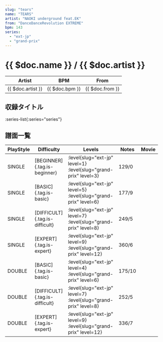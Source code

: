 ```yaml
---
slug: "tears"
name: "TEARS"
artist: "NAOKI underground feat.EK"
from: "DanceDanceRevolution EXTREME"
bpm: 143
series:
  - "ext-jp"
  - "grand-prix"
---
```


# {{ $doc.name }} / {{ $doc.artist }}

|Artist|BPM|From|
|------|---|----|
|{{ $doc.artist }}|{{ $doc.bpm }}|{{ $doc.from }}|

## 収録タイトル

:series-list{:series="series"}

## 譜面一覧

|PlayStyle|Difficulty|Levels|Notes|Movie|
|---------|----------|------|-----|-----|
|SINGLE|[BEGINNER]{.tag.is-beginner}|<div class="field is-grouped is-grouped-multiline"> :level{slug="ext-jp" level=1} :level{slug="grand-prix" level=3}</div>|129/0||
|SINGLE|[BASIC]{.tag.is-basic}|<div class="field is-grouped is-grouped-multiline"> :level{slug="ext-jp" level=5} :level{slug="grand-prix" level=6}</div>|177/9||
|SINGLE|[DIFFICULT]{.tag.is-difficult}|<div class="field is-grouped is-grouped-multiline"> :level{slug="ext-jp" level=7} :level{slug="grand-prix" level=8}</div>|249/5||
|SINGLE|[EXPERT]{.tag.is-expert}|<div class="field is-grouped is-grouped-multiline"> :level{slug="ext-jp" level=9} :level{slug="grand-prix" level=12}</div>|360/6||
|DOUBLE|[BASIC]{.tag.is-basic}|<div class="field is-grouped is-grouped-multiline"> :level{slug="ext-jp" level=4} :level{slug="grand-prix" level=6}</div>|175/10||
|DOUBLE|[DIFFICULT]{.tag.is-difficult}|<div class="field is-grouped is-grouped-multiline"> :level{slug="ext-jp" level=7} :level{slug="grand-prix" level=8}</div>|252/5||
|DOUBLE|[EXPERT]{.tag.is-expert}|<div class="field is-grouped is-grouped-multiline"> :level{slug="ext-jp" level=9} :level{slug="grand-prix" level=12}</div>|336/7||
